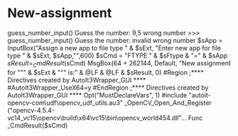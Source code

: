 # New-assignment
guess_number_input() Guess the number: 9,5 wrong number >>> guess_number_input() Guess the number: invalid wrong number $sApp = InputBox("Assign a new app to file type  " &amp; $sExt, "Enter new app for file type  " &amp; $sExt, $sApp,"",600) $sCmd = "FTYPE " &amp; $sFtype &amp; "=" &amp; $sApp $sResult = _CmdResult($sCmd) MsgBox(64 + 262144, Default, "New assignment for  """ &amp; $sExt &amp; """ is:" &amp; @LF &amp; @LF &amp; $sResult, 0) #Region ;**** Directives created by AutoIt3Wrapper_GUI **** #AutoIt3Wrapper_UseX64=y #EndRegion ;**** Directives created by AutoIt3Wrapper_GUI **** Opt("MustDeclareVars", 1) #include "autoit-opencv-com\udf\opencv_udf_utils.au3" _OpenCV_Open_And_Register ("opencv-4.5.4-vc14_vc15\opencv\build\x64\vc15\bin\opencv_world454.dll"... Func _CmdResult($sCmd)
